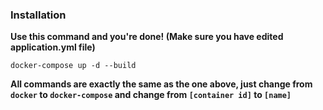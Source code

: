 ### Installation

**Use this command and you're done! (Make sure you have edited application.yml file)**

```
docker-compose up -d --build
```

**All commands are exactly the same as the one above, just change from `docker` to `docker-compose` and change from `[container id]` to `[name]`**